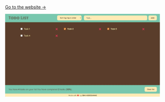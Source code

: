 [Go to the website ->](https://todolist-sbai.netlify.app/)

![External Image](https://raw.githubusercontent.com/Abdusbai/img/main/todo-list.webp)
